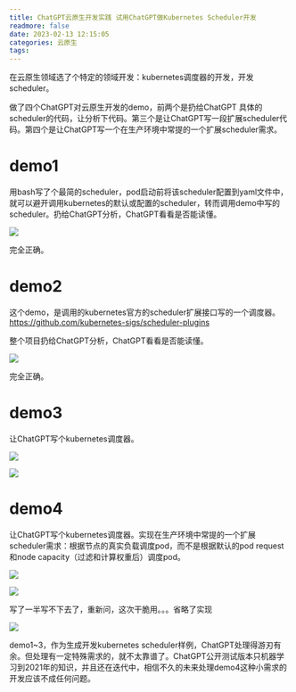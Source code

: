 ```yaml
---
title: ChatGPT云原生开发实践 试用ChatGPT做Kubernetes Scheduler开发
readmore: false
date: 2023-02-13 12:15:05
categories: 云原生
tags:
---
```


在云原生领域选了个特定的领域开发：kubernetes调度器的开发，开发scheduler。

做了四个ChatGPT对云原生开发的demo，前两个是扔给ChatGPT 具体的scheduler的代码，让分析下代码。第三个是让ChatGPT写一段扩展scheduler代码。第四个是让ChatGPT写一个在生产环境中常提的一个扩展scheduler需求。

# demo1

用bash写了个最简的scheduler，pod启动前将该scheduler配置到yaml文件中，就可以避开调用kubernetes的默认或配置的scheduler，转而调用demo中写的scheduler。扔给ChatGPT分析，ChatGPT看看是否能读懂。

![](/images/chatgpt-scheduler/2023-02-13-11-29-04.png)

完全正确。

# demo2

这个demo，是调用的kubernetes官方的scheduler扩展接口写的一个调度器。 https://github.com/kubernetes-sigs/scheduler-plugins

整个项目扔给ChatGPT分析，ChatGPT看看是否能读懂。

![](/images/chatgpt-scheduler/2023-02-13-11-59-44.png)

完全正确。

# demo3

让ChatGPT写个kubernetes调度器。

![](/images/chatgpt-scheduler/2023-02-13-12-03-49.png)

![](/images/chatgpt-scheduler/2023-02-13-12-04-16.png)

# demo4

让ChatGPT写个kubernetes调度器。实现在生产环境中常提的一个扩展scheduler需求：根据节点的真实负载调度pod，而不是根据默认的pod request和node capacity（过滤和计算权重后）调度pod。

![](/images/chatgpt-scheduler/2023-02-13-12-20-45.png)

![](/images/chatgpt-scheduler/2023-02-13-12-21-10.png)

写了一半写不下去了，重新问，这次干脆用。。。省略了实现

![](/images/chatgpt-scheduler/2023-02-13-12-22-14.png)


demo1~3，作为生成开发kubernetes scheduler样例，ChatGPT处理得游刃有余。但处理有一定特殊需求的，就不太靠谱了。ChatGPT公开测试版本只机器学习到2021年的知识，并且还在迭代中，相信不久的未来处理demo4这种小需求的开发应该不成任何问题。